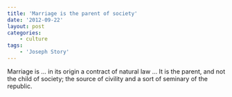 ```yaml
---
title: 'Marriage is the parent of society'
date: '2012-09-22'
layout: post
categories:
    - culture
tags:
    - 'Joseph Story'
---
```


Marriage is … in its origin a contract of natural law … It is the parent, and not the child of society; the source of civility and a sort of seminary of the republic.